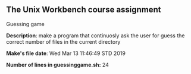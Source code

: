 ## The Unix Workbench course assignment
Guessing game

**Description**: make a program that continuosly ask the user for guess the correct number of files in the current directory

**Make's file date**: Wed Mar 13 11:46:49 STD 2019

**Number of lines in guessinggame.sh:** 24
